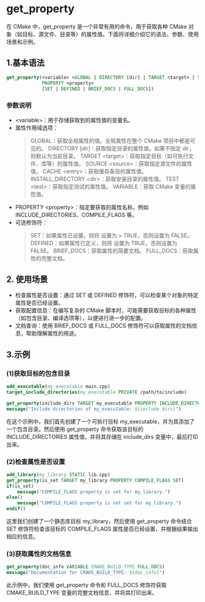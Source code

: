 # get_property

在 CMake 中，get_property 是一个非常有用的命令，用于获取各种 CMake 对象（如目标、源文件、目录等）的属性值。下面将详细介绍它的语法、参数、使用场景和示例。

## 1.基本语法

```cmake
get_property(<variable> <GLOBAL | DIRECTORY [dir] | TARGET <target> | SOURCE <source> | CACHE <entry> | INSTALL_DIRECTORY <dir> | TEST <test> | VARIABLE>
             PROPERTY <property>
             [SET | DEFINED | BRIEF_DOCS | FULL_DOCS])
```

### 参数说明
* \<variable>：用于存储获取到的属性值的变量名。
* 属性作用域选项：
    > GLOBAL：获取全局属性的值。全局属性在整个 CMake 项目中都是可见的。
    > DIRECTORY [dir]：获取指定目录的属性值。如果不指定 dir，则默认为当前目录。
    > TARGET \<target>：获取指定目标（如可执行文件、库等）的属性值。
    > SOURCE \<source>：获取指定源文件的属性值。
    > CACHE \<entry>：获取缓存条目的属性值。
    > INSTALL_DIRECTORY \<dir>：获取安装目录的属性值。
    > TEST \<test>：获取指定测试的属性值。
    > VARIABLE：获取 CMake 变量的属性值。
* PROPERTY \<property>：指定要获取的属性名称，例如 INCLUDE_DIRECTORIES、COMPILE_FLAGS 等。
* 可选修饰符：
  > SET：如果属性已设置，则将 <variable> 设置为 > TRUE，否则设置为 FALSE。
  > DEFINED：如果属性已定义，则将 <variable> 设置为 TRUE，否则设置为 FALSE。
  > BRIEF_DOCS：获取属性的简要文档。
  > FULL_DOCS：获取属性的完整文档。

## 2. 使用场景
* 检查属性是否设置：通过 SET 或 DEFINED 修饰符，可以检查某个对象的特定属性是否已经设置。
* 获取配置信息：在编写复杂的 CMake 脚本时，可能需要获取目标的各种属性（如包含目录、编译选项等），以便进行进一步的配置。
* 文档查询：使用 BRIEF_DOCS 或 FULL_DOCS 修饰符可以获取属性的文档信息，帮助理解属性的用途。 

## 3.示例
### (1)获取目标的包含目录
```cmake
add_executable(my_executable main.cpp)
target_include_directories(my_executable PRIVATE /path/to/include)

get_property(include_dirs TARGET my_executable PROPERTY INCLUDE_DIRECTORIES)
message("Include directories of my_executable: ${include_dirs}")
```

在这个示例中，我们首先创建了一个可执行目标 my_executable，并为其添加了一个包含目录。然后使用 get_property 命令获取该目标的 INCLUDE_DIRECTORIES 属性值，并将其存储在 include_dirs 变量中，最后打印出来。

### (2)检查属性是否设置
```cmake
add_library(my_library STATIC lib.cpp)
get_property(is_set TARGET my_library PROPERTY COMPILE_FLAGS SET)
if(is_set)
    message("COMPILE_FLAGS property is set for my_library.")
else()
    message("COMPILE_FLAGS property is not set for my_library.")
endif()
```
这里我们创建了一个静态库目标 my_library，然后使用 get_property 命令结合 SET 修饰符检查该目标的 COMPILE_FLAGS 属性是否已经设置，并根据结果输出相应的信息。

### (3)获取属性的文档信息
```cmake
get_property(doc_info VARIABLE CMAKE_BUILD_TYPE FULL_DOCS)
message("Documentation for CMAKE_BUILD_TYPE: ${doc_info}")
```

此示例中，我们使用 get_property 命令和 FULL_DOCS 修饰符获取 CMAKE_BUILD_TYPE 变量的完整文档信息，并将其打印出来。